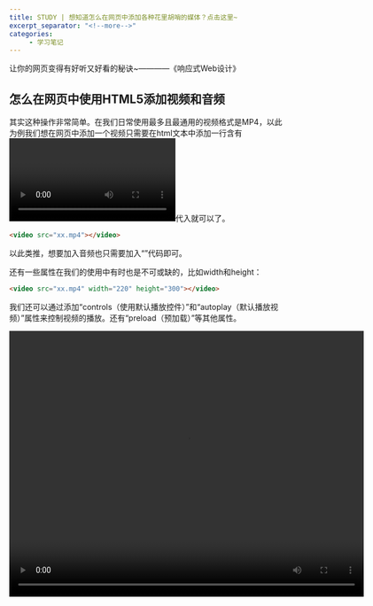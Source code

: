 ```yaml
---
title: STUDY | 想知道怎么在网页中添加各种花里胡哨的媒体？点击这里~
excerpt_separator: "<!--more-->"
categories:
     - 学习笔记
---
```


让你的网页变得有好听又好看的秘诀~————《响应式Web设计》
<!--more-->

## 怎么在网页中使用HTML5添加视频和音频

其实这种操作非常简单。在我们日常使用最多且最通用的视频格式是MP4，以此为例我们想在网页中添加一个视频只需要在html文本中添加一行含有<video></video>代入就可以了。
```markdown
<video src="xx.mp4"></video>
```
以此类推，想要加入音频也只需要加入“<audio></audio>”代码即可。

还有一些属性在我们的使用中有时也是不可或缺的，比如width和height：
```markdown
<video src="xx.mp4" width="220" height="300"></video>
```

我们还可以通过添加“controls（使用默认播放控件）”和“autoplay（默认播放视频）”属性来控制视频的播放。还有“preload（预加载）”等其他属性。

<video src="/Carlalyz/assets/images/try.mp4" width="640" height="480" controls autoplay preload="auto"></video>
